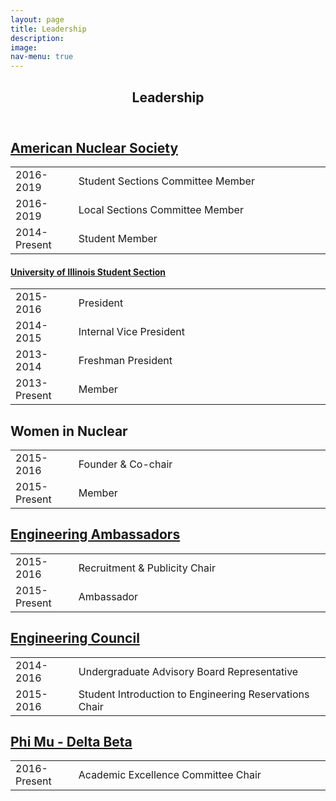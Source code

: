 ```yaml
---
layout: page
title: Leadership
description:
image:
nav-menu: true
---
```

<!-- Main -->
<div id="main" class="alt">

<!-- One -->
<section id="one">
	<div class="inner">
		<header class="major">
			<h1>Leadership</h1>
		</header>

<h2><a href="http://ans.org">American Nuclear Society</a></h2>
<div class="table-wrapper">
	<table>
  <colgroup>
    <col style="width:20%">
    <col style="width:80%">
  </colgroup>
		<tbody>
			<tr>
				<td>2016-2019</td>
				<td>Student Sections Committee Member</td>
			</tr>
			<tr>
				<td>2016-2019</td>
				<td>Local Sections Committee Member</td>
			</tr>
      <tr>
        <td>2014-Present</td>
        <td>Student Member</td>
      </tr>
		</tbody>
	</table>
</div>

<h4><a href="https://ans.npre.illinois.edu">University of Illinois Student Section</a></h4>

<div class="table-wrapper">
	<table>
  <colgroup>
    <col style="width:20%">
    <col style="width:80%">
  </colgroup>
		<tbody>
			<tr>
				<td>2015-2016</td>
				<td>President</td>
			</tr>
			<tr>
				<td>2014-2015</td>
				<td>Internal Vice President</td>
			</tr>
      <tr>
        <td>2013-2014</td>
        <td>Freshman President</td>
      </tr>
      <tr>
        <td>2013-Present</td>
        <td>Member</td>
      </tr>
		</tbody>
	</table>
</div>


<h2>Women in Nuclear</h2>
<div class="table-wrapper">
<table>
<colgroup>
  <col style="width:20%">
  <col style="width:80%">
</colgroup>
  <tbody>
    <tr>
      <td>2015-2016</td>
      <td>Founder &amp; Co-chair</td>
    </tr>
    <tr>
      <td>2015-Present</td>
      <td>Member</td>
    </tr>
  </tbody>
</table>
</div>

<h2><a href="https://ambassadors.engr.illinois.edu">Engineering Ambassadors</a></h2>
<div class="table-wrapper">
<table>
<colgroup>
  <col style="width:20%">
  <col style="width:80%">
</colgroup>
  <tbody>
    <tr>
      <td>2015-2016</td>
      <td>Recruitment &amp; Publicity Chair</td>
    </tr>
    <tr>
      <td>2015-Present</td>
      <td>Ambassador</td>
    </tr>
  </tbody>
</table>
</div>

<h2><a href="http://ec.illinois.edu">Engineering Council</a></h2>
<div class="table-wrapper">
<table>
<colgroup>
  <col style="width:20%">
  <col style="width:80%">
</colgroup>
  <tbody>
    <tr>
      <td>2014-2016</td>
      <td>Undergraduate Advisory Board Representative</td>
    </tr>
    <tr>
      <td>2015-2016</td>
      <td>Student Introduction to Engineering Reservations Chair</td>
    </tr>
  </tbody>
</table>
</div>

<h2><a href="http://illinois.phimu.org">Phi Mu - Delta Beta</a></h2>
<div class="table-wrapper">
<table>
<colgroup>
  <col style="width:20%">
  <col style="width:80%">
</colgroup>
  <tbody>
    <tr>
      <td>2016-Present</td>
      <td>Academic Excellence Committee Chair</td>
    </tr>
  </tbody>
</table>
</div>
